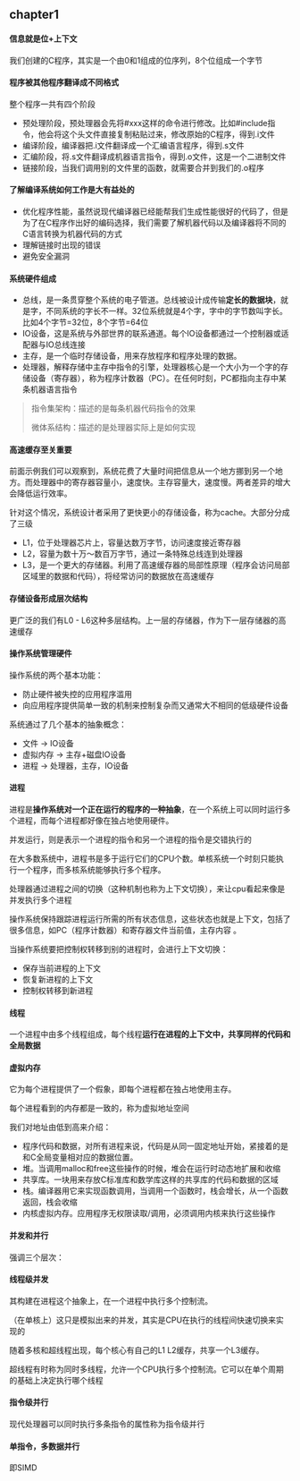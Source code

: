 ## chapter1

#### 信息就是位+上下文

我们创建的C程序，其实是一个由0和1组成的位序列，8个位组成一个字节

#### 程序被其他程序翻译成不同格式

整个程序一共有四个阶段

- 预处理阶段，预处理器会先将#xxx这样的命令进行修改。比如#include指令，他会将这个头文件直接复制粘贴过来，修改原始的C程序，得到.i文件
- 编译阶段，编译器把.i文件翻译成一个汇编语言程序，得到.s文件
- 汇编阶段，将.s文件翻译成机器语言指令，得到.o文件，这是一个二进制文件
- 链接阶段，当我们调用别的文件里的函数，就需要合并到我们的.o程序

#### 了解编译系统如何工作是大有益处的

- 优化程序性能，虽然说现代编译器已经能帮我们生成性能很好的代码了，但是为了在C程序作出好的编码选择，我们需要了解机器代码以及编译器将不同的C语言转换为机器代码的方式
- 理解链接时出现的错误
- 避免安全漏洞

#### 系统硬件组成

- 总线，是一条贯穿整个系统的电子管道。总线被设计成传输**定长的数据块**，就是字，不同系统的字长不一样。32位系统就是4个字，字中的字节数叫字长。比如4个字节=32位，8个字节=64位
- IO设备，这是系统与外部世界的联系通道。每个IO设备都通过一个控制器或适配器与IO总线连接
- 主存，是一个临时存储设备，用来存放程序和程序处理的数据。
- 处理器，解释存储中主存中指令的引擎，处理器核心是一个大小为一个字的存储设备（寄存器），称为程序计数器（PC）。在任何时刻，PC都指向主存中某条机器语言指令

> 指令集架构：描述的是每条机器代码指令的效果
>
> 微体系结构：描述的是处理器实际上是如何实现

#### 高速缓存至关重要

前面示例我们可以观察到，系统花费了大量时间把信息从一个地方挪到另一个地方。而处理器中的寄存器容量小，速度快。主存容量大，速度慢。两者差异的增大会降低运行效率。

针对这个情况，系统设计者采用了更快更小的存储设备，称为cache。大部分分成了三级

- L1，位于处理器芯片上，容量达数万字节，访问速度接近寄存器
- L2，容量为数十万～数百万字节，通过一条特殊总线连到处理器
- L3，是一个更大的存储器。利用了高速缓存器的局部性原理（程序会访问局部区域里的数据和代码），将经常访问的数据放在高速缓存

#### 存储设备形成层次结构

更广泛的我们有L0 - L6这种多层结构。上一层的存储器，作为下一层存储器的高速缓存

#### 操作系统管理硬件

操作系统的两个基本功能：

- 防止硬件被失控的应用程序滥用
- 向应用程序提供简单一致的机制来控制复杂而又通常大不相同的低级硬件设备

系统通过了几个基本的抽象概念：

- 文件 -> IO设备
- 虚拟内存 -> 主存+磁盘IO设备
- 进程 -> 处理器，主存，IO设备

#### 进程

进程是**操作系统对一个正在运行的程序的一种抽象**，在一个系统上可以同时运行多个进程，而每个进程都好像在独占地使用硬件。

并发运行，则是表示一个进程的指令和另一个进程的指令是交错执行的

在大多数系统中，进程书是多于运行它们的CPU个数。单核系统一个时刻只能执行一个程序，而多核系统能够执行多个程序。

处理器通过进程之间的切换（这种机制也称为上下文切换），来让cpu看起来像是并发执行多个进程

操作系统保持跟踪进程运行所需的所有状态信息，这些状态也就是上下文，包括了很多信息，如PC（程序计数器）和寄存器文件当前值，主存内容 。

当操作系统要把控制权转移到别的进程时，会进行上下文切换：

- 保存当前进程的上下文
- 恢复新进程的上下文
- 控制权转移到新进程

#### 线程

一个进程中由多个线程组成，每个线程**运行在进程的上下文中，共享同样的代码和全局数据**

#### 虚拟内存

它为每个进程提供了一个假象，即每个进程都在独占地使用主存。

每个进程看到的内存都是一致的，称为虚拟地址空间

我们对地址由低到高来介绍：

- 程序代码和数据，对所有进程来说，代码是从同一固定地址开始，紧接着的是和C全局变量相对应的数据位置。
- 堆。当调用malloc和free这些操作的时候，堆会在运行时动态地扩展和收缩
- 共享库。一块用来存放C标准库和数学库这样的共享库的代码和数据的区域
- 栈。编译器用它来实现函数调用，当调用一个函数时，栈会增长，从一个函数返回，栈会收缩
- 内核虚拟内存。应用程序无权限读取/调用，必须调用内核来执行这些操作

#### 并发和并行

强调三个层次：

#### 线程级并发

其构建在进程这个抽象上，在一个进程中执行多个控制流。

（在单核上）这只是模拟出来的并发，其实是CPU在执行的线程间快速切换来实现的

随着多核和超线程出现，每个核心有自己的L1 L2缓存，共享一个L3缓存。

超线程有时称为同时多线程，允许一个CPU执行多个控制流。它可以在单个周期的基础上决定执行哪个线程

#### 指令级并行

现代处理器可以同时执行多条指令的属性称为指令级并行

#### 单指令，多数据并行

即SIMD

